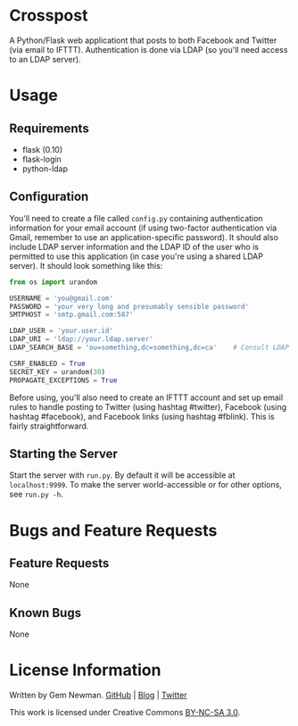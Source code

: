 Crosspost
=========

A Python/Flask web applicationt that posts to both Facebook and Twitter (via email to IFTTT). Authentication is done via LDAP (so you'll need access to an LDAP server).

Usage
=====

Requirements
------------

* flask (0.10)
* flask-login
* python-ldap

Configuration
-------------

You'll need to create a file called `config.py` containing authentication information for your email account (if using two-factor authentication via Gmail, remember to use an application-specific password). It should also include LDAP server information and the LDAP ID of the user who is permitted to use this application (in case you're using a shared LDAP server). It should look something like this:

```python
from os import urandom

USERNAME = 'you@gmail.com'
PASSWORD = 'your very long and presumably sensible password'
SMTPHOST = 'smtp.gmail.com:587'

LDAP_USER = 'your.user.id'
LDAP_URI = 'ldap://your.ldap.server'
LDAP_SEARCH_BASE = 'ou=something,dc=something,dc=ca'    # Consult LDAP admin.

CSRF_ENABLED = True
SECRET_KEY = urandom(30)
PROPAGATE_EXCEPTIONS = True
```

Before using, you'll also need to create an IFTTT account and set up email rules to handle posting to Twitter (using hashtag #twitter), Facebook (using hashtag #facebook), and Facebook links (using hashtag #fblink). This is fairly straightforward.

Starting the Server
-------------------

Start the server with `run.py`. By default it will be accessible at `localhost:9999`. To make the server world-accessible or for other options, see `run.py -h`.

Bugs and Feature Requests
=========================

Feature Requests
----------------

None

Known Bugs
----------

None

License Information
===================

Written by Gem Newman. [GitHub](https://github.com/spurll/) | [Blog](http://www.startleddisbelief.com) | [Twitter](https://twitter.com/spurll)

This work is licensed under Creative Commons [BY-NC-SA 3.0](https://creativecommons.org/licenses/by-nc-sa/3.0/).
